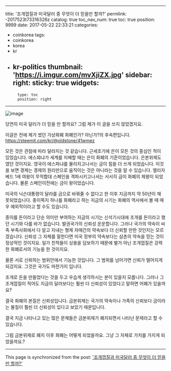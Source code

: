 
---
title: '조개껍질과 미국달러 중 무엇이 더 믿을만 할까?'
permlink: -2017523t73316326z
catalog: true
toc_nav_num: true
toc: true
position: 9999
date: 2017-05-22 22:33:21
categories:
- coinkorea
tags:
- coinkorea
- korea
- kr
- kr-politics
thumbnail: 'https://i.imgur.com/mvXjiZX.jpg'
sidebar:
    right:
        sticky: true
widgets:
    -
        type: toc
        position: right
---


![image](https://i.imgur.com/mvXjiZX.jpg)

당연히 미국 달러가 더 믿을 만 할까요?
그럼 제가 이 글을 쓰지 않았겠지요.

이글은 전에 제가 썼던 
가상화폐 화폐인가? 아닌가?의 후속편입니다. 
https://steemit.com/kr/@oldstone/41wmez

모든 것은 관점에 따라 달라지는 것 같습니다. 근세초기에 은이 모든 것의 중심인 적이 있었습니다. 에스퍄냐가 세계를 지배할 때는 은이 화폐의 기준이었습니다. 은본위제도 였던 것이지요. 영국이 에스파냐를 물리치고나서는 금이 힘을 더 쓰게 되었습니다. 이것을 보면 경제는 경제의 원리만으로 움직이는 것은 아니라는 것을 알 수 있습니다. 엘리자베드 1세 여왕이 무적함대 스페인을 격파시키고나서는 서서히 금이 화폐의 제왕이 되었습니다. 물론 스페인이전에는 금이 왕이었습니다. 

미국의 닉슨대통령이 달라를 금으로 바꿔줄 수 없다고 한 이후 지금까지 약 50년이 채 못되었습니다. 종이쪽지 하나를 화폐라고 하는 지금의 시기는 화폐의 역사에서 볼 때 매우 예외적이라고 할 수도 있습니다. 

종이를 돈이라고 단순 의미만 부여하는 지금의 시기는 신석기시대에 조개를 돈이라고 했던 시기와 다를 바가 없습니다. 발권국가의 신뢰성 운운합니다. 그러나 국가의 약속이 씨족 부족사회에서 다 알고 지내는 형제 자매간의 약속보다 더 신뢰할 만한 것인지는 모르겠습니다. 신뢰성 그 자체를 말한다면 미국 정부의 약속보다는 삼촌의 약속을 믿는 것이 정상적인 것이지요. 일가 친척들이 싱용을 담보하기 때문에 별거 아닌 조개껍질은 강력한 화폐로서의 기능을 한 것이지요.

물론 서로 신뢰하는 범위안에서 기능한 것입니다. 그 범위를 넘어가면 신뢰가 떨어지게 되겄지요. 그것은 국가도 마찬가지 입니다.

조개로 돈을 만들었다는 것을 두고 우습게 생각하시는 분이 있을지 모릅니다. 그러나 그 조개껍질이 적어도 지금의 달러보다는 훨씬 더 신뢰성이 있었다고 말하면 어폐가 있을까요? 

결국 화폐의 본질은 신뢰성입니다. 금본위제는 국가의 약속이나 가족의 신뢰보다 금이라는 물질이 훨씬 더 신뢰성이 있다고 보았기 때문입니다. 

결국 지금 나타나고 있는 많은 문제들은 금본위제가 폐지되면서 나타난 문제라고 할 수 있습니다.

그럼 금본위제로 폐지 이후 화폐는 어떻게 되었을까요. 그냥 그 자체로 가치를 가지게 되었을까요.?

- - -

This page is synchronized from the post: ['조개껍질과 미국달러 중 무엇이 더 믿을만 할까?'](https://steemit.com/@oldstone/-2017523t73316326z)
